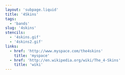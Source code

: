 ```yaml
---
layout: 'subpage.liquid'
title: '4Skins'
tags:
  - 'bands'
slug: '4skins'
stencils:
  - '4skins.gif'
  - '4skins2.gif'
links:
  - href: 'http://www.myspace.com/the4skins'
    title: 'myspace'
  - href: 'http://en.wikipedia.org/wiki/The_4-Skins'
    title: 'wiki'
---
```


